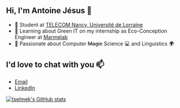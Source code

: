 ## Hi, I'm Antoine Jésus 👋

- 📙 Student at [TELECOM Nancy, Université de Lorraine](https://telecomnancy.univ-lorraine.fr/en)
- 🌱 Learning about Green IT on my internship as Eco-Conception Engineer at [Marmelab](https://marmelab.com/en/)
- 💞️ Passionate about Computer ~~Magic~~ Science 💻 and Linguistics 🌍

## I'd love to chat with you 📫

- [Email](mailto:antoine.jesus@telecomnancy.net)
- [LinkedIn](https://www.linkedin.com/in/antoine-jesus/)

[![tselmek's GitHub stats](https://github-readme-stats.vercel.app/api?username=tselmek&count_private=true&show_icons=true&hide=stars&custom_title=Antoine%20J%C3%A9sus%20(@tselmek)%20%20GitHub%20stats)](https://github.com/anuraghazra/github-readme-stats)
